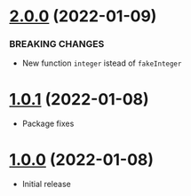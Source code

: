 <a name="2.0.0"></a>
# [2.0.0](https://github.com/faker-javascript/integer) (2022-01-09)

### BREAKING CHANGES

* New function `integer` istead of `fakeInteger`

<a name="1.0.1"></a>
# [1.0.1](https://github.com/faker-javascript/integer) (2022-01-08)
* Package fixes

<a name="1.0.0"></a>
# [1.0.0](https://github.com/faker-javascript/integer) (2022-01-08)
* Initial release
